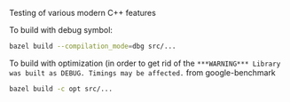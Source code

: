 Testing of various modern C++ features

To build with debug symbol:

``` bash
bazel build --compilation_mode=dbg src/...
```

To build with optimization (in order to get rid of the `***WARNING*** Library was built as DEBUG. Timings may be affected.` from google-benchmark

``` bash
bazel build -c opt src/...
```
